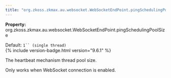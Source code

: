 ```yaml
---
title: "org.zkoss.zkmax.au.websocket.WebSocketEndPoint.pingSchedulingPoolSize"
---
```


**Property:**
org.zkoss.zkmax.au.websocket.WebSocketEndPoint.pingSchedulingPoolSize

Default:  `1`` (single thread)`  
{% include version-badge.html version="9.6.1" %}

The heartbeat mechanism thread pool size.

Only works when WebSocket connection is enabled.
